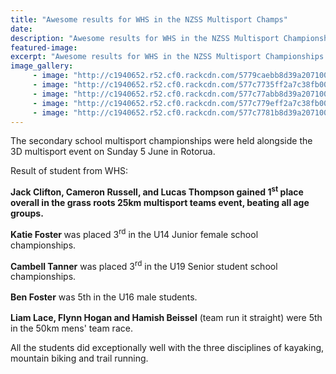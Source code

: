 ```yaml
---
title: "Awesome results for WHS in the NZSS Multisport Champs"
date: 
description: "Awesome results for WHS in the NZSS Multisport Championships which were held alongside the 3D multisport event on Sunday 5 June in Rotorua..."
featured-image: 
excerpt: "Awesome results for WHS in the NZSS Multisport Championships which were held alongside the 3D multisport event on Sunday 5 June in Rotorua."
image_gallery:
     - image: "http://c1940652.r52.cf0.rackcdn.com/5779caebb8d39a2071000543/Festival-Logo.jpg"
     - image: "http://c1940652.r52.cf0.rackcdn.com/577c7735ff2a7c38fb000630/WHS-students-that-competed.jpg"
     - image: "http://c1940652.r52.cf0.rackcdn.com/577c77abb8d39a2071000633/at-bikes.jpg"
     - image: "http://c1940652.r52.cf0.rackcdn.com/577c779eff2a7c38fb000634/at-kayaking.jpg"
     - image: "http://c1940652.r52.cf0.rackcdn.com/577c7781b8d39a2071000631/Girl-no-215.jpg"
---
```


<p>The secondary school multisport championships were held alongside the 3D multisport event on Sunday 5 June&nbsp;in Rotorua.</p>
<p>Result of student from WHS:</p>
<p><strong>Jack Clifton, Cameron Russell, and Lucas Thompson gained 1<sup>st</sup>&nbsp;place overall in the grass roots 25km multisport teams event, beating all age groups.</strong></p>
<p><strong><strong>Katie Foster</strong><span>&nbsp;</span></strong>was placed 3<sup>rd</sup>&nbsp;in the U14 Junior female school championships.</p>
<p><strong>Cambell Tanner</strong> was placed 3<sup>rd</sup> in the U19 Senior student school championships.</p>
<p><strong style="line-height: 1.5;">Ben Foster</strong><span style="line-height: 1.5;"> was 5th in the U16 male students.</span></p>
<p><strong>Liam Lace, Flynn Hogan and Hamish Beissel</strong> (team run it straight) were 5th in the 50km mens' team race.</p>
<p>All the students did exceptionally well with the three disciplines of kayaking, mountain biking and trail running.</p>


